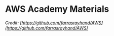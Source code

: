# AWS Academy Materials

*Credit: [https://github.com/farrasrayhand/AWS](https://github.com/farrasrayhand/AWS)*

